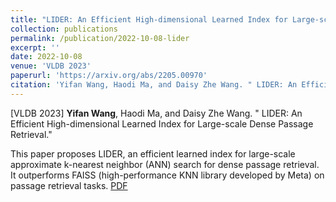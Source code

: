 ```yaml
---
title: "LIDER: An Efficient High-dimensional Learned Index for Large-scale Dense Passage Retrieval."
collection: publications
permalink: /publication/2022-10-08-lider
excerpt: ''
date: 2022-10-08
venue: 'VLDB 2023'
paperurl: 'https://arxiv.org/abs/2205.00970'
citation: 'Yifan Wang, Haodi Ma, and Daisy Zhe Wang. " LIDER: An Efficient High-dimensional Learned Index for Large-scale Dense Passage Retrieval." arXiv preprint arXiv:2205.00970 (2022).'
---
```

\[VLDB 2023\] **Yifan Wang**, Haodi Ma, and Daisy Zhe Wang. " LIDER: An Efficient High-dimensional Learned Index for Large-scale Dense Passage Retrieval." 

This paper proposes LIDER, an efficient learned index for large-scale approximate k-nearest neighbor (ANN) search for dense passage retrieval. It outperforms FAISS (high-performance KNN library developed by Meta) on passage retrieval tasks. [PDF](https://arxiv.org/abs/2205.00970)

